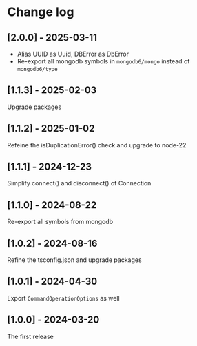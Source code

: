 # Change log

## [2.0.0] - 2025-03-11

 - Alias UUID as Uuid, DBError as DbError
 - Re-export all mongodb symbols in `mongodb6/mongo` instead of `mongodb6/type`

## [1.1.3] - 2025-02-03

Upgrade packages

## [1.1.2] - 2025-01-02

Refeine the isDuplicationError() check and upgrade to node-22

## [1.1.1] - 2024-12-23

Simplify connect() and disconnect() of Connection

## [1.1.0] - 2024-08-22

Re-export all symbols from mongodb

## [1.0.2] - 2024-08-16

Refine the tsconfig.json and upgrade packages

## [1.0.1] - 2024-04-30

Export `CommandOperationOptions` as well

## [1.0.0] - 2024-03-20

The first release
